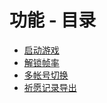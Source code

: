 # 功能 - 目录

- [启动游戏](game-launcher.md)
- [解锁帧率](unlock-framerate.md)
- [多帐号切换](account-switch.md)
- [祈愿记录导出](wish-export.md)